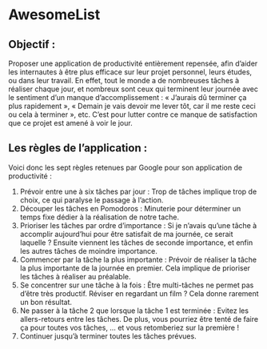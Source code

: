 # AwesomeList

## Objectif : 
Proposer une application de productivité entièrement repensée, afin d’aider les internautes à être plus efficace sur leur projet personnel, leurs études, ou dans leur travail. En effet, tout le monde a de nombreuses tâches à réaliser chaque jour, et nombreux sont ceux qui terminent leur journée avec le sentiment d’un manque d’accomplissement : « J’aurais dû terminer ça plus rapidement », « Demain je vais devoir me lever tôt, car il me reste ceci ou cela à terminer », etc. C’est pour lutter contre ce manque de satisfaction que ce projet est amené à voir le jour.

## Les règles de l’application :
Voici donc les sept règles retenues par Google pour son application de productivité :
1.	Prévoir entre une à six tâches par jour : Trop de tâches implique trop de choix, ce qui paralyse le passage à l’action.
2.	Découper les tâches en Pomodoros : Minuterie pour déterminer un temps fixe dédier à la réalisation de notre tache.
3.	Prioriser les tâches par ordre d’importance : Si je n’avais qu’une tâche à accomplir aujourd’hui pour être satisfait de ma journée, ce serait laquelle ? Ensuite viennent les tâches de seconde importance, et enfin les autres tâches de moindre importance.
4.	Commencer par la tâche la plus importante : Prévoir de réaliser la tâche la plus importante de la journée en premier. Cela implique de prioriser les tâches à réaliser au préalable.
5.	Se concentrer sur une tâche à la fois : Être multi-tâches ne permet pas d’être très productif. Réviser en regardant un film ? Cela donne rarement un bon résultat.  
6.	Ne passer à la tâche 2 que lorsque la tâche 1 est terminée : Evitez les allers-retours entre les tâches. De plus, vous pourriez être tenté de faire ça pour toutes vos tâches, … et vous retomberiez sur la première !
7.	Continuer jusqu’à terminer toutes les tâches prévues.
